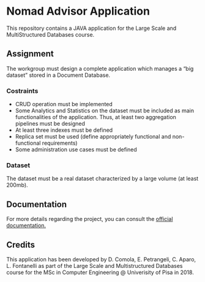 # Nomad Advisor Application
This repository contains a JAVA application for the Large Scale and MultiStructured Databases course.

## Assignment
The workgroup must design a complete application which manages a “big dataset” stored in a Document Database.

### Costraints 
* CRUD operation must be implemented
* Some Analytics and Statistics on the dataset must be included as main functionalities of the application. Thus, at least two aggregation pipelines must be designed
* At least three indexes must be defined
* Replica set must be used (define appropriately functional and non-functional requirements)
* Some administration use cases must be defined

### Dataset
The dataset must be a real dataset characterized by a large volume (at least 200mb).

## Documentation
For more details regarding the project, you can consult the [official documentation.](/docs/documentation.pdf)

## Credits
This application has been developed by D. Comola, E. Petrangeli, C. Aparo, L. Fontanelli as part of the Large Scale and Multistructured Databases course for the MSc in Computer Engineering @ Univerisity of Pisa in 2018.

